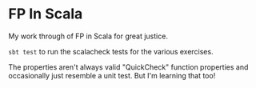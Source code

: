 FP In Scala
===========

My work through of FP in Scala for great justice.

`sbt test` to run the scalacheck tests for the various exercises.

The properties aren't always valid "QuickCheck" function properties
and occasionally just resemble a unit test. But I'm learning that too!
